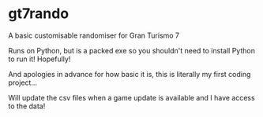 # gt7rando
A basic customisable randomiser for Gran Turismo 7

Runs on Python, but is a packed exe so you shouldn't need to install Python to run it! Hopefully!

And apologies in advance for how basic it is, this is literally my first coding project...

Will update the csv files when a game update is available and I have access to the data!
